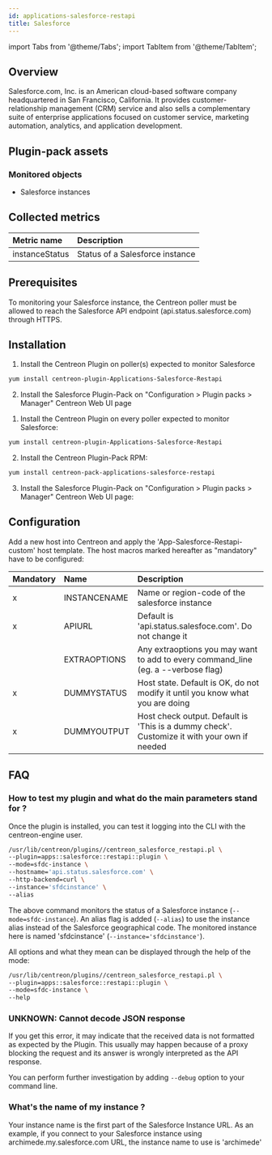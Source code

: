 ```yaml
---
id: applications-salesforce-restapi
title: Salesforce
---
```

import Tabs from '@theme/Tabs';
import TabItem from '@theme/TabItem';


## Overview

Salesforce.com, Inc. is an American cloud-based software company headquartered in San Francisco, California. It provides customer-relationship management (CRM) service and also sells a complementary suite of enterprise applications focused on customer service, marketing automation, analytics, and application development.

## Plugin-pack assets

### Monitored objects

* Salesforce instances

## Collected metrics

<Tabs groupId="operating-systems">
<TabItem value="InstanceStatus" label="InstanceStatus">

| Metric name    | Description                     |
| :------------- | :------------------------------ |
| instanceStatus | Status of a Salesforce instance |

</TabItem>
</Tabs>

## Prerequisites

To monitoring your Salesforce instance, the Centreon poller must be allowed to reach the Salesforce API endpoint (api.status.salesforce.com) through HTTPS.

## Installation

<Tabs groupId="licence-systems">
<TabItem value="Online IMP Licence & IT100 Editions" label="Online IMP Licence & IT100 Editions">

1. Install the Centreon Plugin on poller(s) expected to monitor Salesforce

```bash
yum install centreon-plugin-Applications-Salesforce-Restapi
```

2. Install the Salesforce Plugin-Pack on "Configuration > Plugin packs > Manager" Centreon Web UI page

</TabItem>
<TabItem value="Offline IMP License" label="Offline IMP License">

1. Install the Centreon Plugin on every poller expected to monitor Salesforce:

```bash
yum install centreon-plugin-Applications-Salesforce-Restapi
```

2. Install the Centreon Plugin-Pack RPM:

```bash
yum install centreon-pack-applications-salesforce-restapi
```

3. Install the Salesforce Plugin-Pack on "Configuration > Plugin packs > Manager" Centreon Web UI page:

</TabItem>
</Tabs>

## Configuration

Add a new host into Centreon and apply the 'App-Salesforce-Restapi-custom' host template. The host macros marked hereafter as "mandatory" have to be configured:

| Mandatory | Name         | Description                                                                                 |
| :-------- | :----------- | :------------------------------------------------------------------------------------------ |
| x         | INSTANCENAME | Name or region-code of the salesforce instance                                              |
| x         | APIURL       | Default is 'api.status.salesfoce.com'. Do not change it                                     |
|           | EXTRAOPTIONS | Any extraoptions you may want to add to every command\_line (eg. a --verbose flag)          |
| x         | DUMMYSTATUS  | Host state. Default is OK, do not modify it until you know what you are doing               |
| x         | DUMMYOUTPUT  | Host check output. Default is 'This is a dummy check'. Customize it with your own if needed |

## FAQ

### How to test my plugin and what do the main parameters stand for ?

Once the plugin is installed, you can test it logging into the CLI with the centreon-engine user.

```bash
/usr/lib/centreon/plugins//centreon_salesforce_restapi.pl \
--plugin=apps::salesforce::restapi::plugin \
--mode=sfdc-instance \
--hostname='api.status.salesforce.com' \
--http-backend=curl \
--instance='sfdcinstance' \
--alias
```

The above command monitors the status of a Salesforce instance (```--mode=sfdc-instance```). An alias flag is added (```--alias```) to use the instance alias instead of the Salesforce geographical code. The monitored instance here is named 'sfdcinstance' (```--instance='sfdcinstance'```).

All options and what they mean can be displayed through the help of the mode:

```bash
/usr/lib/centreon/plugins//centreon_salesforce_restapi.pl \
--plugin=apps::salesforce::restapi::plugin \
--mode=sfdc-instance \
--help
```

### UNKNOWN: Cannot decode JSON response

If you get this error, it may indicate that the received data is not formatted as expected by the Plugin. This usually may happen because of a proxy blocking the request and its answer is wrongly interpreted as the API response.

You can perform further investigation by adding ```--debug``` option to your command line.

### What's the name of my instance ?

Your instance name is the first part of the Salesforce Instance URL. As an example, if you connect to your Salesforce instance using archimede.my.salesforce.com URL, the instance name to use is 'archimede'
